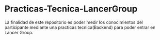 # Practicas-Tecnica-LancerGroup
La finalidad de este repositorio es poder medir los conocimientos del participante mediante una practicas tecnica(Backend) para poder entrar en Lancer Group.
